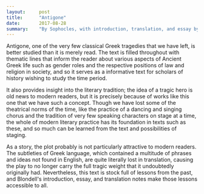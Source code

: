 ```yaml
---
layout:     post
title:      "Antigone"
date:       2017-08-28
summary:    "By Sophocles, with introduction, translation, and essay by Ruby Blondell"
---
```


Antigone, one of the very few classical Greek tragedies that we have left, is better studied than it is merely read. The text is filled throughout with thematic lines that inform the reader about various aspects of Ancient Greek life such as gender roles and the respective positions of law and religion in society, and so it serves as a informative text for scholars of history wishing to study the time period. 

It also provides insight into the literary tradition; the idea of a tragic hero is old news to modern readers, but it is precisely because of works like this one that we have such a concept. Though we have lost some of the theatrical norms of the time, like the practice of a dancing and singing chorus and the tradition of very few speaking characters on stage at a time, the whole of modern literary practice has its foundation in texts such as these, and so much can be learned from the text and possibilities of staging. 

As a story, the plot probably is not particularly attractive to modern readers. The subtleties of Greek language, which contained a multitude of phrases and ideas not found in English, are quite literally lost in translation, causing the play to no longer carry the full tragic weight that it undoubtedly originally had. Nevertheless, this text is stock full of lessons from the past, and Blondell's introduction, essay, and translation notes make those lessons accessible to all. 
